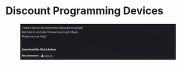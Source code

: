 # Discount Programming Devices

<figure><img src="../../../.gitbook/assets/image (2).png" alt=""><figcaption></figcaption></figure>
